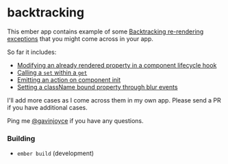 # backtracking

This ember app contains example of some [Backtracking re-rendering exceptions](https://github.com/emberjs/ember.js/issues/13948) that you might come across in your app.

So far it includes:

 * [Modifying an already rendered property in a component lifecycle hook](https://github.com/GavinJoyce/backtracking/pull/1)
 * [Calling a `set` within a `get`](https://github.com/GavinJoyce/backtracking/pull/5)
 * [Emitting an action on component init](https://github.com/GavinJoyce/backtracking/pull/6)
 * [Setting a className bound property through blur events](https://github.com/GavinJoyce/backtracking/pull/13)

I'll add more cases as I come across them in my own app. Please send a PR if you have additional cases.

Ping me [@gavinjoyce](https://twitter.com/gavinjoyce) if you have any questions.

### Building

* `ember build` (development)
